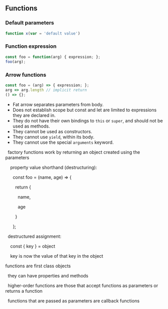 ## Functions
### Default parameters
```js
function x(var = 'default value')
```

###  Function expression
```js
const foo = function(arg) { expression; };
foo(arg);
```

### Arrow functions
```js
const foo = (arg) => { expression; };
arg => arg.length // implicit return
() => {};
```
- Fat arrow separates parameters from body.
- Does not establish scope but const and let are limited to expressions they are declared in.
- They do not have their own bindings to `this` or `super`, and should not be used as methods.
- They cannot be used as constructors.
- They cannot use `yield`, within its body.
- They cannot use the special `arguments` keyword.

  factory functions work by returning an object created using the parameters

    property value shorthand (destructuring):

      const foo = (name, age) => {

        return {

          name,

          age

        }

      };

  destructured assignment:

    const { key } = object

    key is now the value of that key in the object

  

functions are first class objects

  they can have properties and methods

  higher-order functions are those that accept functions as parameters or returns a function

  functions that are passed as parameters are callback functions